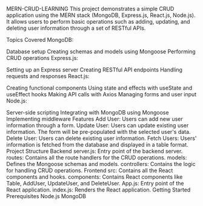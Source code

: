 MERN-CRUD-LEARNING
This project demonstrates a simple CRUD application using the MERN stack (MongoDB, Express.js, React.js, Node.js). It allows users to perform basic operations such as adding, updating, and deleting user information through a set of RESTful APIs.

Topics Covered
MongoDB:

Database setup
Creating schemas and models using Mongoose
Performing CRUD operations
Express.js:

Setting up an Express server
Creating RESTful API endpoints
Handling requests and responses
React.js:

Creating functional components
Using state and effects with useState and useEffect hooks
Making API calls with Axios
Managing forms and user input
Node.js:

Server-side scripting
Integrating with MongoDB using Mongoose
Implementing middleware
Features
Add User: Users can add new user information through a form.
Update User: Users can update existing user information. The form will be pre-populated with the selected user's data.
Delete User: Users can delete existing user information.
Fetch Users: Users' information is fetched from the database and displayed in a table format.
Project Structure
Backend
server.js: Entry point of the backend server.
routes: Contains all the route handlers for the CRUD operations.
models: Defines the Mongoose schemas and models.
controllers: Contains the logic for handling CRUD operations.
Frontend
src: Contains all the React components and hooks.
components: Contains React components like Table, AddUser, UpdateUser, and DeleteUser.
App.js: Entry point of the React application.
index.js: Renders the React application.
Getting Started
Prerequisites
Node.js
MongoDB
